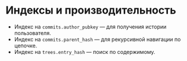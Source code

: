 # Индексы и производительность

- Индекс на `commits.author_pubkey` — для получения истории пользователя.
- Индекс на `commits.parent_hash` — для рекурсивной навигации по цепочке.
- Индекс на `trees.entry_hash` — поиск по содержимому.
